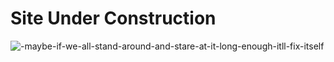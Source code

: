 # Site Under Construction

![-maybe-if-we-all-stand-around-and-stare-at-it-long-enough-itll-fix-itself](https://user-images.githubusercontent.com/123790735/215250802-3dd48b00-8dda-43fc-86c4-d2d024004e14.jpg)
